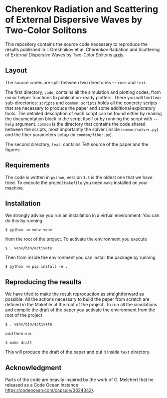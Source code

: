 # Cherenkov Radiation and Scattering of External Dispersive Waves by Two-Color Solitons

This repository contains the source code necessary to reproduce the results published in I. Oreshnikov et al. Cherenkov Radiation and Scattering of External Dispersive Waves by Two-Color Solitons [arxiv](https://arxiv.org/).

## Layout

The source codes are split between two directories — `code` and `text`.

The first directory, `code`, contains all the simulation and plotting codes, from minor helper functions to publication-ready plotters. There you will find two sub-directories: `scripts` and `common`. `scripts` holds all the concrete scripts that are necessary to produce the paper and some additional exploratory tools. The detailed description of each script can be found either by reading the documentation block in the script itself or by running the script with `--help` argument. `common` is the directory that contains the code shared between the scripts, most importantly the solver (inside `common/solver.py`) and the fiber parameters setup (in `common/fiber.py`).

The second directory, `text`, contains TeX source of the paper and the figures.

## Requirements

The code is written in `python`, version `3.5` is the oldest one that we have tried. To execute the project `Makefile` you need `make` installed on your machine.

## Installation

We strongly advise you run an installation in a virtual environment. You can do this by running

    $ python -m venv venv

from the root of the project. To activate the environment you execute

    $ . venv/bin/activate

Then from inside the environment you can install the package by running

    $ python -m pip install -e .

## Reproducing the results

We have tried to make the result reproduction as straightforward as possible. All the actions necessary to build the paper from scratch are defined in the Makefile at the root of the project. To run all the simulations and compile the draft of the paper you activate the environment from the root of the project

    $ . venv/bin/activate

and then run

    $ make draft

This will produce the draft of the paper and put it inside `text` directory.

## Acknowledgment

Parts of the code are heavily inspired by the work of O. Melchert that he released as a Code Ocean instance https://codeocean.com/capsule/0624342/.
